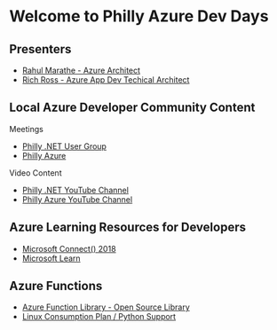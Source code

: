 # Welcome to Philly Azure Dev Days

## Presenters

- [Rahul Marathe - Azure Architect](https://www.linkedin.com/in/rahulvmarathe/)
- [Rich Ross - Azure App Dev Techical Architect](https://www.linkedin.com/in/rrossmsft/)

## Local Azure Developer Community Content

Meetings
- [Philly .NET User Group](https://meetup.com/Philly-NET)
- [Philly Azure](https://meetup.com/Philly-Azure)

Video Content
- [Philly .NET YouTube Channel](https://youtube.com/Phillydotnet)
- [Philly Azure YouTube Channel](https://youtube.com/phillyazure)

## Azure Learning Resources for Developers

- [Microsoft Connect() 2018](https://www.microsoft.com/en-us/connectevent/)
- [Microsoft Learn](https://docs.microsoft.com/en-us/learn/)

## Azure Functions

- [Azure Function Library - Open Source Library](https://serverlesslibrary.net/)
- [Linux Consumption Plan / Python Support](https://azure.microsoft.com/en-us/blog/azure-functions-gets-better-for-python-and-javascript-developers/)
